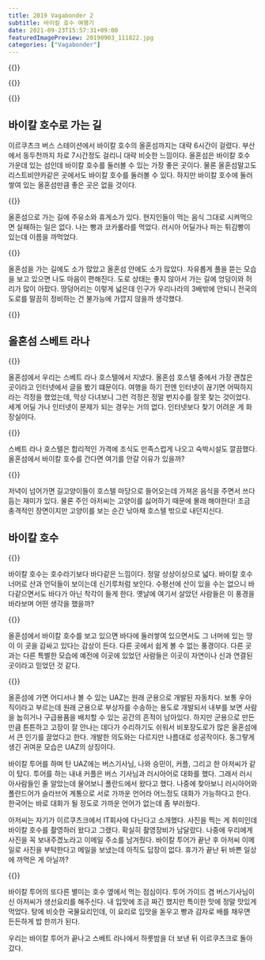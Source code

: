 ```yaml
---
title: 2019 Vagabonder 2
subtitle: 바이칼 호수 여행기
date: 2021-09-23T15:57:31+09:00
featuredImagePreview: 20190903_111822.jpg
categories: ["Vagabonder"]
---
```


{{<bundle-image name="20190903_110858.jpg" caption="바이칼 호수와 새들">}}

{{<bundle-image name="DSC_0283.JPG" caption="바이칼 호수 곳곳에 있는 샤머니즘 기둥">}}

{{<bundle-image name="DSC_0245.JPG" caption="바이칼 호수를 내려다보며">}}

## 바이칼 호수로 가는 길

이르쿠츠크 버스 스테이션에서 바이칼 호수의 올혼섬까지는 대략 6시간이 걸렸다.
부산에서 동두천까지 차로 7시간정도 걸리니 대략 비슷한 느낌이다.
올혼섬은 바이칼 호수 가운데 있는 섬인데 바이칼 호수를 둘러볼 수 있는 가장 좋은 곳이다.
물론 올혼섬말고도 리스트비얀카같은 곳에서도 바이칼 호수를 둘러볼 수 있다.
하지만 바이칼 호수에 둘러쌓여 있는 올혼섬만큼 좋은 곳은 없을 것이다.

{{<bundle-image name="20190902_160030.jpg" caption="올혼섬으로 가는 길에 펼쳐지는 풍경들">}}

올혼섬으로 가는 길에 주유소와 휴게소가 있다. 현지인들이 먹는 음식 그대로 시켜먹으면 실패하는 일은 없다.
나는 빵과 코카롤라를 먹었다. 러시아 어딜가나 파는 튀김빵이 있는데 이름을 까먹었다.

{{<bundle-image name="IMG_3977.jpg" caption="올혼섬에 들어서자 보이는 소들">}}

올혼섬을 가는 길에도 소가 많았고 올혼섬 안에도 소가 많았다.
자유롭게 풀을 뜯는 모습을 보고 있으면 나도 마음이 편해진다.
도로 상태는 좋지 않아서 가는 길에 엉덩이와 허리가 많이 아팠다.
땅덩어리는 이렇게 넓은데 인구가 우리나라의 3배밖에 안되니 전국의 도로를 말끔히 정비하는 건 불가능에 가깝지 않을까 생각했다.

{{<bundle-image name="route.png" caption="올혼섬 후지르까지 6시간이 걸린다">}}

## 올혼섬 스베트 라나

{{<bundle-image name="20190902_200230.jpg" caption="스베트 라나 호스텔의 저녁 모습">}}

올혼섬에서 우리는 스베트 라나 호스텔에서 지냈다.
올혼섬 호스텔 중에서 가장 괜찮은 곳이라고 인터넷에서 글을 봤기 떄문이다.
여행을 하기 전엔 인터넷이 끊기면 어떡하지라는 걱정을 했었는데, 막상 다녀보니 그런 걱정은 정말 번지수를 잘못 찾는 것이었다.
세계 어딜 가나 인터넷이 문제가 되는 경우는 거의 없다. 인터넷보다 찾기 어려운 게 화장실이다.

{{<bundle-image name="20190903_180848.jpg" caption="스베트 라나 호스텔에서 나오는 아침식사">}}

스베트 라나 호스텔은 합리적인 가격에 조식도 만족스럽게 나오고 숙박시설도 깔끔했다.
올혼섬에서 바이칼 호수를 간다면 여기를 안갈 이유가 있을까?

{{<bundle-image name="20190904_084518.jpg" caption="떠나던 날 낮의 모습">}}

저녁이 넘어가면 길고양이들이 호스텔 마당으로 들어오는데 가져온 음식을 주면서 쓰다듬는 재미가 있다.
물론 주인 아저씨는 고양이를 싫어하기 때문에 몰래 해야한다!
조금 충격적인 장면이지만 고양이를 보는 순간 낚아채 호스텔 밖으로 내던지신다.

## 바이칼 호수

{{<bundle-image name="DSC_0211.JPG" caption="바이칼 호수가 정말 민물일까... 찍어 먹어봤다">}}

바이칼 호수는 호수라기보다 바다같은 느낌이다. 정말 상상이상으로 넓다.
바이칼 호수 너머로 산과 언덕들이 보이는데 신기루처럼 보인다.
수평선에 산이 있을 수는 없으니 바다같으면서도 바다가 아닌 착각이 들게 한다.
옛날에 여기서 살았던 사람들은 이 풍경을 바라보며 어떤 생각을 했을까?

{{<bundle-image name="20190903_121416.jpg" caption="바이칼 호수가 내려다보이는 절벽">}}

올혼섬에서 바이칼 호수를 보고 있으면 바다에 둘러쌓여 있으면서도 그 너머에 있는 땅이 이 곳을 감싸고 있다는 감상이 든다.
다른 곳에서 쉽게 볼 수 없는 풍경이다. 다른 곳과는 다른 특별한 모습에 예전에 이곳에 있었던 사람들은 이곳이 자연이나 신과 연결된 곳이라고 믿었던 것 같다.

{{<bundle-image name="20190903_111822.jpg" caption="올혼섬의 교통수단 UAZ">}}

올혼섬에 가면 어디서나 볼 수 있는 UAZ는 원래 군용으로 개발된 자동차다.
보통 우아직이라고 부르는데 원래 군용으로 부상자를 수송하는 용도로 개발되서 내부를 보면 사람을 눕히거나 구급용품을 배치할 수 있는 공간의 흔적이 남아있다.
하지만 군용으로 만든만큼 튼튼하고 고장이 잘 안나는 데다가 수리하기도 쉬워서 비포장도로가 많은 올혼섬에서 큰 인기를 끌었다고 한다.
개발한 의도와는 다르지만 나름대로 성공작이다. 동그랗게 생긴 귀여운 모습은 UAZ의 상징이다.

바이칼 투어를 하며 탄 UAZ에는 버스기사님, 나와 승민이, 커플, 그리고 한 아저씨가 같이 탔다.
투어를 하는 내내 커플은 버스 기사님과 러시아어로 대화를 했다.
그래서 러시아사람들인 줄 알았는데 물어보니 폴란드에서 왔다고 했다.
나중에 찾아보니 러시아어와 폴란드어가 슬라브어 계통으로 서로 가까운 언어라 어느정도 대화가 가능하다고 한다.
한국어는 바로 대화가 될 정도로 가까운 언어가 없는데 좀 부러웠다.

아저씨는 자기가 이르쿠츠크에서 IT회사에 다닌다고 소개했다.
사진을 찍는 게 취미인데 바이칼 호수를 촬영하러 왔다고 그랬다.
확실히 촬영장비가 남달랐다.
나중에 우리에게 사진을 꼭 보내주겠노라고 이메일 주소를 남겨줬다.
바이칼 투어가 끝난 후 아저씨 이메일로 사진을 부탁한다고 메일을 보냈는데 아직도 답장이 없다.
휴가가 끝난 뒤 바쁜 일상에 까먹은 게 아닐까?

{{<bundle-image name="20190903_135026.jpg" caption="바이칼 호수에서 간단히 점심 먹기전, 급조한 세면대에서 손을 씻는다.">}}

바이칼 투어의 또다른 별미는 호수 옆에서 먹는 점심이다.
투어 가이드 겸 버스기사님이신 아저씨가 생선요리를 해주신다.
내 입맛에 조금 짜긴 했지만 특이한 맛에 정말 맛있게 먹었다.
탕에 비슷한 국물요리인데, 이 요리로 입맛을 돋우고 빵과 감자로 배를 채우면 든든하게 밥 한끼가 된다.

우리는 바이칼 투어가 끝나고 스베트 라나에서 하룻밤을 더 보낸 뒤 이르쿠츠크로 돌아갔다.
